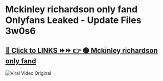 
 # Mckinley richardson only fand Onlyfans Leaked - Update Files 3w0s6

## <h2><a href="https://clipsfans.com/Mckinley_richardson_only_fand&ref=git">🔗 Click to LINKS ⏩⏩ 👉 🟢 Mckinley richardson only fand </a></h2>

<a href="https://clipsfans.com/Mckinley_richardson_only_fand&ref=git" rel="nofollow" data-target="animated-image.originalLink"><img src="https://i.ibb.co.com/xMMVF88/686577567.gif" alt="Viral Video Original" style="max-width: 100%; display: inline-block;" data-target="animated-image.originalImage"></a>


